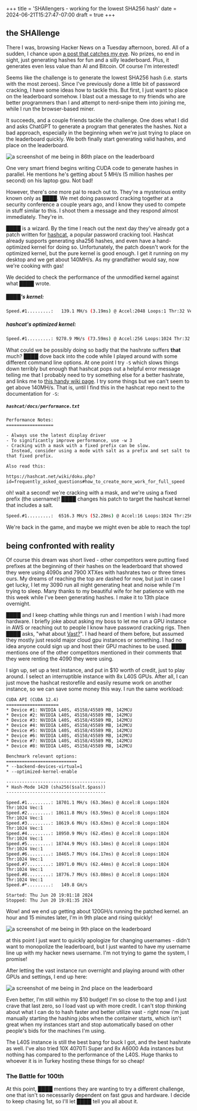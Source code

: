 +++
title = 'SHAllengers - working for the lowest SHA256 hash'
date = 2024-06-21T15:27:47-07:00
draft = true
+++
## the SHAllenge
There I was, browsing Hacker News on a Tuesday afternoon, bored. All of a sudden, I chance upon [a post that catches my eye](https://news.ycombinator.com/item?id=40683564). No prizes, no end in sight, just generating hashes for fun and a silly leaderboard. Plus, it generates even less value than AI and Bitcoin. Of course I'm interested!

Seems like the challenge is to generate the lowest SHA256 hash (i.e. starts with the most zeroes). Since I've previously done a little bit of password cracking, I have some ideas how to tackle this. But first, I just want to place on the leaderboard somehow. I blast out a message to my friends who are better programmers than I and attempt to nerd-snipe them into joining me, while I run the browser-based miner.

It succeeds, and a couple friends tackle the challenge. One does what I did and asks ChatGPT to generate a program that generates the hashes. Not a bad approach, especially in the beginning when we're just trying to place on the leaderboard quickly. We both finally start generating valid hashes, and place on the leaderboard.

![a screenshot of me being in 86th place on the leaderboard](/images/posts/shallenge/86th.jpg)

One very smart friend begins writing CUDA code to generate hashes in parallel. He mentions he's getting about 5 MH/s (5 million hashes per second) on his laptop gpu. Not bad!

However, there's one more pal to reach out to. They're a mysterious entity known only as ████. We met doing password cracking together at a security conference a couple years ago, and I know they used to compete in stuff similar to this. I shoot them a message and they respond almost immediately. They're in.

████ is a wizard. By the time I reach out the next day they've already got a patch written for [hashcat](https://hashcat.net/hashcat/), a popular password cracking tool. Hashcat already supports generating sha256 hashes, and even have a hand-optimized kernel for doing so. Unfortunately, the patch doesn't work for the optimized kernel, but the pure kernel is good enough. I get it running on my desktop and we get about 140MH/s. As my grandfather would say, now we're cooking with gas!

 We decided to check the performance of the unmodified kernel against what ████ wrote. 

##### ████'s kernel:
 ```bash
 Speed.#1.........:   139.1 MH/s (3.19ms) @ Accel:2048 Loops:1 Thr:32 Vec:1
```

##### hashcat's optimized kernel:
 ```bash
 Speed.#1.........: 9278.9 MH/s (73.59ms) @ Accel:256 Loops:1024 Thr:32 Vec:1
```

What could we be possibly doing so badly that the hashrate suffers **that** much? ████ dove back into the code while I played around with some different command line options. At one point I try `-S` which slows things down terribly but enough that hashcat pops out a helpful error message telling me that I probably need to try something else for a better hashrate, and links me to [this handy wiki page](https://hashcat.net/wiki/doku.php?id=frequently_asked_questions#how_to_create_more_work_for_full_speed). I try some things but we can't seem to get above 140MH/s. That is, until I find this in the hashcat repo next to the documentation for `-S`:

##### `hashcat/docs/performance.txt`
```
Performance Notes:
==================

- Always use the latest display driver
- To significantly improve performance, use -w 3
- Cracking with a mask with a fixed prefix can be slow.
  Instead, consider using a mode with salt as a prefix and set salt to that fixed prefix.

Also read this:

https://hashcat.net/wiki/doku.php?id=frequently_asked_questions#how_to_create_more_work_for_full_speed
```

oh! wait a second! we're cracking with a mask, and we're using a fixed prefix (the username)! ████ changes his patch to target the hashcat kernel that includes a salt.

```bash
Speed.#1.........:  6516.3 MH/s (52.28ms) @ Accel:16 Loops:1024 Thr:256 Vec:1
```

We're back in the game, and maybe we might even be able to reach the top!

## being confronted with reality

Of course this dream was short lived - other competitors were putting fixed prefixes at the beginning of their hashes on the leaderboard that showed they were using 4090s and 7900 XTXes with hashrates two or three times ours. My dreams of reaching the top are dashed for now, but just in case I get lucky, I let my 3090 run all night generating heat and noise while I'm trying to sleep. Many thanks to my beautiful wife for her patience with me this week while I've been generating hashes. I make it to 13th place overnight.

████ and I keep chatting while things run and I mention I wish i had more hardware. I briefly joke about asking my boss to let me run a GPU instance in AWS or reaching out to people I know have password cracking rigs. Then ████ asks, "what about [Vast?](https://vast.ai/)". I had heard of them before, but assumed they mostly just resold major cloud gpu instances or something. I had no idea anyone could sign up and host their GPU machines to be used. ████ mentions one of the other competitors mentioned in their comments that they were renting the 4090 they were using.

I sign up, set up a test instance, and put in $10 worth of credit, just to play around. I select an interruptible instance with 8x L40S GPUs. After all, I can just move the hashcat restorefile and easily resume work on another instance, so we can save some money this way. I run the same workload:

```
CUDA API (CUDA 12.4)
====================
* Device #1: NVIDIA L40S, 45158/45589 MB, 142MCU
* Device #2: NVIDIA L40S, 45158/45589 MB, 142MCU
* Device #3: NVIDIA L40S, 45158/45589 MB, 142MCU
* Device #4: NVIDIA L40S, 45158/45589 MB, 142MCU
* Device #5: NVIDIA L40S, 45158/45589 MB, 142MCU
* Device #6: NVIDIA L40S, 45158/45589 MB, 142MCU
* Device #7: NVIDIA L40S, 45158/45589 MB, 142MCU
* Device #8: NVIDIA L40S, 45158/45589 MB, 142MCU

Benchmark relevant options:
===========================
* --backend-devices-virtual=1
* --optimized-kernel-enable

--------------------------------------
* Hash-Mode 1420 (sha256($salt.$pass))
--------------------------------------

Speed.#1.........: 18701.1 MH/s (63.36ms) @ Accel:8 Loops:1024 Thr:1024 Vec:1
Speed.#2.........: 18611.8 MH/s (63.59ms) @ Accel:8 Loops:1024 Thr:1024 Vec:1
Speed.#3.........: 18619.6 MH/s (63.63ms) @ Accel:8 Loops:1024 Thr:1024 Vec:1
Speed.#4.........: 18950.9 MH/s (62.45ms) @ Accel:8 Loops:1024 Thr:1024 Vec:1
Speed.#5.........: 18744.9 MH/s (63.14ms) @ Accel:8 Loops:1024 Thr:1024 Vec:1
Speed.#6.........: 18465.7 MH/s (64.17ms) @ Accel:8 Loops:1024 Thr:1024 Vec:1
Speed.#7.........: 18971.0 MH/s (62.44ms) @ Accel:8 Loops:1024 Thr:1024 Vec:1
Speed.#8.........: 18776.7 MH/s (63.08ms) @ Accel:8 Loops:1024 Thr:1024 Vec:1
Speed.#*.........:   149.8 GH/s

Started: Thu Jun 20 19:01:18 2024
Stopped: Thu Jun 20 19:01:35 2024
```

Wow! and we end up getting about 120GH/s running the patched kernel. an hour and 15 minutes later, I'm in 9th place and rising quickly!

![a screenshot of me being in 9th place on the leaderboard](/images/posts/shallenge/9th.jpg)

at this point I just want to quickly apologize for changing usernames - didn't want to monopolize the leaderboard, but I just wanted to have my username line up with my hacker news username. I'm not trying to game the system, I promise!

After letting the vast instance run overnight and playing around with other GPUs and settings, I end up here:

![a screenshot of me being in 2nd place on the leaderboard](/images/posts/shallenge/2nd.png)

Even better, I'm still within my $10 budget! I'm so close to the top and I just crave that last zero, so I load vast up with more credit. I can't stop thinking about what I can do to hash faster and better utilize vast - right now i'm just manually starting the hashing jobs when the container starts, which isn't great when my instances start and stop automatically based on other people's bids for the machines I'm using.

The L40S instance is still the best bang for buck I got, and the best hashrate as well. I've also tried 10X 4070Ti Super and 8x A6000 Ada instances but nothing has compared to the performance of the L40S. Huge thanks to whoever it is in Turkey hosting these things for so cheap!

### The Battle for 100th

At this point, ████ mentions they are wanting to try a different challenge, one that isn't so necessarily dependent on fast gpus and hardware. I decide to keep chasing 1st, so I'll let ████ tell you all about it. 

